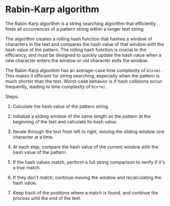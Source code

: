 # Rabin-Karp algorithm

The Rabin-Karp algorithm is a string searching algorithm that efficiently finds all occurrences of a pattern string within a longer text string.

The algorithm creates a rolling hash function that hashes a window of characters in the text and compares the hash value of that window with the hash value of the pattern. The rolling hash function is crucial to the efficiency, and must be designed to quickly update the hash value when a new character enters the window or old character exits the window.

The Rabin-Karp algorithm has an average-case time complexity of `O(n+m)`. This makes it efficient for string searching, especially when the pattern is much shorter than the text. Worst-case behavior is if hash collisions occur frequently, leading to time complexity of `O(n*m)`.

Steps:

1. Calculate the hash value of the pattern string.

2. Initialize a sliding window of the same length as the pattern at the beginning of the text and calculate its hash value.

4. Iterate through the text from left to right, moving the sliding window one character at a time.

5. At each step, compare the hash value of the current window with the hash value of the pattern.

6. If the hash values match, perform a full string comparison to verify if it's a true match.

7. If they don't match, continue moving the window and recalculating the hash value.

8. Keep track of the positions where a match is found, and continue the process until the end of the text.
